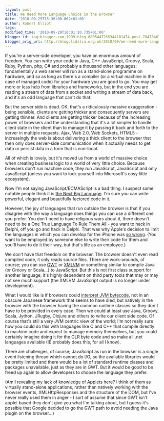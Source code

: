 ```yaml
---
layout: post
title: We Need More Language Choice in the Browser
date: '2010-09-29T15:36:00.002+01:00'
author: Robert Elliot
tags: 
modified_time: '2010-09-29T16:01:10.735+01:00'
blogger_id: tag:blogger.com,1999:blog-8805447266344101474.post-7847846748232305555
blogger_orig_url: http://blog.lidalia.org.uk/2010/09/we-need-more-language-choice-in-browser.html
---
```


If you're a server-side developer, you have an enormous amount of freedom. You can write your code in Java, C++ JavaScript, Groovy, Scala, Ruby, Python, php, C# and probably a thousand other languages; fundamentally a web server will run as a stand-alone programme on hardware, and so as long as there's a compiler (or a virtual machine in the case of managed code) for your hardware you are good to go. You may get more or less help from libraries and frameworks, but in the end you are reading a stream of data from a socket and writing a stream of data back, and it's an odd language that can't do that.

 But the server side is dead. OK, that's a ridiculously massive exaggeration - being sensible, clients are getting thicker and consequently servers are getting thinner. And clients are getting thicker because of the increasing power of browsers and the understanding that it's a lot simpler to handle client state in the client than to manage it by passing it back and forth to the server in multiple requests. Ajax, Web 2.0, Web Sockets, HTML5 - increasingly the web is about delivering a thick client to the browser that then only does server-side communication when it actually needs to get data or persist data in a form that is non-local.

 All of which is lovely, but it's moved us from a world of massive choice when creating business logic to a world of very little choice. Because browsers don't run machine code, they run JavaScript, JavaScript and only JavaScript (unless you want to lock yourself into Microsoft's cosy little ecosystem).

 Now I'm not saying JavaScript/ECMAScript is a bad thing. I suspect some notable people think it is <a href="http://steve-yegge.blogspot.com/2007/02/next-big-language.html">the Next Big Language</a>. I'm sure you can write powerful, elegant and beautifully factored code in it.

 However, the joy of languages that run outside the browser is that if you disagree with the way a language does things you can use a different one you prefer. You don't need to have religious wars about it, there doesn't need to be a One True Language To Rule Them All - you want to hack in Delphi, off you go and hack in Delphi. That was why Apple's decision to limit the languages in which you can develop for the iPhone was <a href="http://enfranchisedmind.com/blog/posts/apple-is-just-microsoft-with-better-marketing/">so wrong</a>. (You want to be employed by someone else to write their code for them and you'll have to do it their way, but that's life as an employee.)

 We don't have that freedom on the browser. The browser doesn't even read compiled code, it only reads source files. There are work-arounds, of course; you can use <a href="http://code.google.com/webtoolkit/">GWT</a> or <a href="http://www.xmlvm.org/overview/">XMLVM</a> or something similar to compile Java (or Groovy or Scala...) to JavaScript. But this is not first class support for another language; it's highly dependent on third party tools that may or may not see much support (the XMLVM JavaScript output is no longer under development).

 What I would like is if browsers could <a href="http://ejohn.org/blog/running-java-in-javascript/">interpret JVM bytecode</a>, not in an obscure Japanese framework that seems to have died, but natively in the browser with the browser having the common runtime classes so they don't have to be provided in every case. Then we could at least use Java, Groovy, Scala, Jython, JRugby, Clojure and others to write our client side code. Of course that's still a very JVM centric view of the world; I'm not really sure how you could do this with languages like C and C++ that compile directly to machine code and expect to manage memory themselves, but you could certainly imagine doing it for the CLR byte code and so make all .net languages available (IE probably does this, for all I know).

 There are challenges, of course; JavaScript as run in the browser is a single event listening thread which cannot do I/O, so the available libraries would be pretty limited and there would be a lot of standard runtime classes and packages unavailable, just as they are in GWT. But it would be good to be freed up again to allow developers to choose the language they prefer.

 (Am I revealing my lack of knowledge of Applets here? I think of them as virtually stand-alone applications, rather than natively working with the browser events, XMLHttpResponses and the structure of the DOM, but I've never really used them in anger - I sort of assume that since GWT isn't applet based they don't give you what I'm talking about, but I guess it's possible that Google decided to go the GWT path to avoid needing the Java plugin on the browser...)

